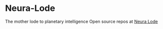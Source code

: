 # Neura-Lode
The mother lode to planetary intelligence
Open source repos at [Neura Lode](https://github.com/Neura-Lode)
